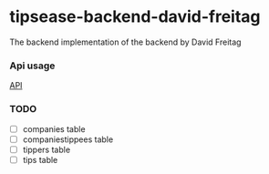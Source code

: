 # tipsease-backend-david-freitag
The backend implementation of the backend by David Freitag
### Api usage
[API](./API.md)

### TODO

- [ ] companies table
- [ ] companiestippees table
- [ ] tippers table
- [ ] tips table
